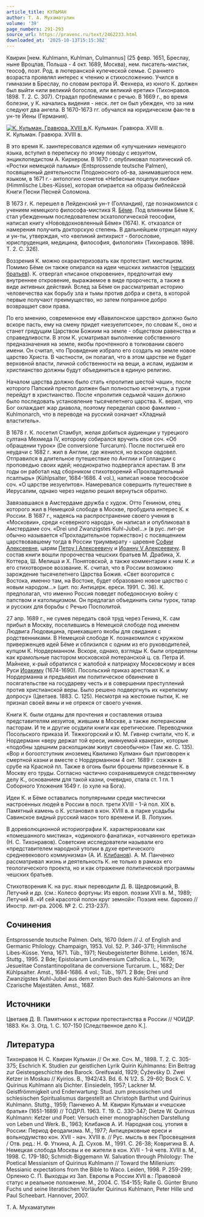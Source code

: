 ```yaml
---
article_title: КУЛЬМАН
author: Т. А. Мухаматулин
volume: '39'
page_numbers: 291-293
source_url: https://pravenc.ru/text/2462233.html
downloaded_at: '2025-10-13T15:15:38Z'
---
```


Квирин [нем. Kuhlmann, Kuhlman, Culmannus] (25 февр. 1651, Бреслау, ныне Вроцлав, Польша - 4 окт. 1689, Москва), нем. писатель-мистик, теософ, поэт. Род. в лютеранской купеческой семье. С раннего возраста проявлял интерес к чтению и стихосложению. Учился в гимназии в Бреслау, по словам ректора Й. Фехнера, из юного К. должен был выйти «или великий богослов, или великий еретик» (Тихонравов. 1898. Т. 2. С. 307). Страдал проблемами с речью. В 1669 г., во время болезни, у К. начались видения - неск. лет он был убежден, что за ним следуют два ангела. В 1670-1673 гг. обучался на юридическом фак-те в ун-те Йены (Германия).

[![К. Кульман. Гравюра. XVIII в.](https://pravenc.ru/data/2019/08/18/1236503990/i200.jpg "Кликните для увеличения картинки")](https://pravenc.ru/data/2019/08/18/1236503990/i400.jpg)К. Кульман. Гравюра. XVIII в.  
К. Кульман. Гравюра. XVIII в.

В это время К. заинтересовался идеями об «улучшении» немецкого языка, вступил в переписку по этому поводу с иезуитом, энциклопедистом А. Кирхером. В 1670 г. опубликовал поэтический сб. «Ростки немецкой пальмы» (Entsprossende teutsche Palmen), посвященный деятельности Плодоносного об-ва, занимавшегося нем. языком, в 1671 г.- антологию сонетов «Небесные поцелуи любви» (Himmlische Libes-Küsse), которая опирается на образы библейской Книги Песни Песней Соломона.

В 1673 г. К. перешел в Лейденский ун-т (Голландия), где познакомился с учением немецкого философа-мистика Я. [Бёме](https://pravenc.ru/text/Бёме.html). Под влиянием Бёме К. стал убежденным последователем эсхатологической теософии, написал книгу «Нововдохновленный Бёме» (1674). К. отказался от намерения получить докторскую степень. В дальнейшем отрицал науку и ун-ты, утверждая, что «великий антихрист - богословие, юриспруденция, медицина, философия, филология» (Тихонравов. 1898. Т. 2. С. 326).

Воззрения К. можно охарактеризовать как протестант. мистицизм. Помимо Бёме он также опирался на идеи чешских хилиастов ([чешских братьев](<https://pravenc.ru/text/чешских братьев.html>)). К. отвергал «писаное откровение», предпочитая ему внутреннее откровение, выражаемое в виде пророчеств, а также в виде активных действий. Вслед за Бёме он рассматривал историю человечества как борьбу зла и тьмы против добра и света, в которой первые получают преимущество, но затем попранное добро возвращает свои права.

По его мнению, современное ему «Вавилонское царство» должно было вскоре пасть, ему на смену придет «иезуелитское», по словам К., оно и станет грядущим Царством Божиим на земле - обществом равенства и справедливости. В этом К. усматривал выполнение собственного предназначения на земле, якобы прочтенного в толковании своего имени. Он считал, что Провидение избрало его создать на земле новое царство Христа. В частности, он полагал, что в этом царстве не будет верховной власти, личной собственности на вещи, а ислам, иудаизм и христианство должны будут объединиться в единую религию.

Началом царства должно было стать «пролитие шестой чаши», после которого Папский престол должен был полностью исчезнуть, а турки перейдут в христианство. После «пролития седьмой чаши» должно было последовать установление тысячелетнего царства. К. верил, что Бог охлаждает жар диавола, поэтому переделал свою фамилию - Kuhlmonarch, что в переводе на русский означает «Хладный властитель».

В 1678 г. К. посетил Стамбул, желая добиться аудиенции у турецкого султана Мехмеда IV, которому собирался вручить свое соч. «Об обращении турок» (De conversione Turcarum). После постигшей его неудачи с 1682 г. жил в Англии, где женился, но вскоре овдовел. Отправился в длительное путешествие по Англии и Голландии с проповедью своих идей; неоднократно подвергался арестам. В эти годы он работал над сборником стихотворений «Прохладительный псалтырь» (Kühlpsalter, 1684-1686. 4 vol.), написал новое теософское соч. «О царстве иезуелитов». Намеревался совершить путешествие в Иерусалим, однако через неделю решил вернуться обратно.

Завязавшаяся в Амстердаме дружба с худож. Отто Генином, отец которого жил в Немецкой слободе в Москве, пробудила интерес К. к России. В 1687 г., надеясь на распространение своего учения в «Московии», среди «северного народа», он написал и опубликовал в Амстердаме соч. «Drei und Zwanzigstes Kuhl-Jubel...» (в рус. лит-ре обычно называется «Прохладительное торжество») с посвящением царствовавшему тогда в России триумвирату - царевне [Софии Алексеевне](<https://pravenc.ru/text/Софии Алексеевне.html>), царям [Петру I Алексеевичу](<https://pravenc.ru/text/Петру I Алексеевичу.html>) и [Иоанну V Алексеевичу](<https://pravenc.ru/text/Иоанну V Алексеевичу.html>). В состав книги вошли пророчества чешских братьев М. Драбика, Х. Коттера, Ш. Мелиша и Х. Понятовской, а также комментарии к ним К. и его стихотворное воззвание. К. считал, что в России возможно зарождение тысячелетнего Царства Божия. «Свет возгорится с Востока, именно там, на Востоке, будет образовано новое царство с новым народом...» (цит. по: Антицерк. ереси. 1991. С. 36). К. предполагал, что именно Россия поведет победоносную войну с папством и католицизмом. Он предлагал объединить силы турок, татар и русских для борьбы с Речью Посполитой.

27 апр. 1689 г., не сумев передать свой труд через Генина, К. сам прибыл в Москву, поселившись в Немецкой слободе под именем Людвига Людовицина, приехавшего якобы для свидания с родственниками. В Немецкой слободе К. познакомился с кружком приверженцев идей Бёме и сблизился с одним из его руководителей, купцом К. Нордерманном. Вскоре, однако, взгляды К. были определены как крамольные пастором московской лютеранской ц. св. Петра И. Майнеке, к-рый обратился с жалобой к патриарху Московскому и всея Руси [Иоакиму](https://pravenc.ru/text/Иоакиму.html) (1674-1690). Посольский приказ арестовал К. и Нордерманна и предъявил им политическое обвинение в посягательстве на государеву честь и в совершении преступлений против христианской веры. Было решено подвергнуть их «крепкому допросу» (Цветаев. 1883. С. 125). Несмотря на жестокие пытки, К. не признал своей вины и не отрекся от своего учения.

Книги К. были отданы для прочтения и составления отзыва представителям иезуитов, жившим в Москве, а также лютеранским пасторам. И те и другие осудили книги как еретические. Переводчики Посольского приказа И. Тяжкогорский и Ю. М. Гивнер считали, что К. и Нордерманн «веру держат той ереси, имянуемой квакери», которые «подобны здешним расколщикам живут своеобычно» (Там же. С. 135). «Вор и богоотступник иноземец Квилинко Кулман» был приговорен к смертной казни и вместе с Нордерманном 4 окт. 1689 г. сожжен в срубе на Красной пл. Также в огонь были брошены привезенные К. в Москву его труды. Согласно частично сохранившемуся следственному делу К., основанием для такой казни, очевидно, стала ст. 1 гл. 1 Соборного Уложения 1649 г. (о хуле на Бога).

Идеи К. и Бёме оставались популярными среди мистически настроенных людей в России в посл. трети XVIII - 1-й пол. XIX в. Памятный камень о К. установил в кон. XVIII в. в парке усадьбы Савинское видный русский масон того времени И. В. Лопухин.

В дореволюционной историографии К. характеризовали как «помешанного мистика», «одинокого фанатика», «отчаянного еретика» (Н. С. Тихонравов). Советские исследователи называли его «представителем народной утопии в духе еретического средневекового коммунизма» (А. И. [Клибанов](https://pravenc.ru/text/Клибанов.html)). А. М. Панченко рассматривал жизнь и деятельность К. не только в рамках его теологического проекта, но и как отражение политической программы чешских братьев.

Стихотворения К. на рус. язык переводили Д. В. Щедровицкий, В. Летучий и др. (см.: Колесо фортуны: Из европ. поэзии XVII в. М., 1989; Летучий В. «И сей красотой полон круг земной»: Поэзия нем. барокко // Иностр. лит-ра. 2006. № 2. С. 213-237).

## Сочинения

Entsprossende teutsche Palmen. Oels, 1670 (Idem // J. of English and Germanic Philology. Champaign, 1953. Vol. 52. P. 346-371); Himmlische Libes-Küsse. Yena, 1671. Tüb., 1971; Neubegeisterter Böhme. Leiden, 1674. Stuttg., 1995. 2 Bde; Epistolarum Londinensium Catholica. L., 1679; Jesuelitae Constantinopolitana de conversione Turcarum. L., 1682; Der Kühlpsalter. Amst., 1684-1686. 4 vol.; Tüb., 1971. 2 Bde; Drei und Zwanzigstes Kuhl-Jubel aus dem ersten Buch des Kuhl-Salomons an ihre Czarische Majestäten. Amst., 1687.

## Источники

Цветаев Д. В. Памятники к истории протестантства в России // ЧОИДР. 1883. Кн. 3. Отд. 1. С. 107-150 [Следственное дело К.].

## Литература

Тихонравов Н. С. Квирин Кульман // Он же. Соч. М., 1898. Т. 2. С. 305-375; Eschrich K. Studien zur geistlichen Lyrik Quirin Kuhlmanns: Еin Beitrag zur Geistesgeschichte des Barock. Greifswald, 1929; Čyževśky D. Zwei Ketzer in Moskau // Kyirios. В., 1942/43. Bd. 6. N 1/2. S. 29-60; Bock C. V. Quirinus Kuhlmann als Dichter. Einsiedeln, 1957; Lackner M. Geistfrömmigkeit und Enderwartung: Stud. zum preussischen und schlesischen Spiritualismus dargestellt an Christoph Barthut und Quirinus Kuhlmann. Stuttg., 1959; Панченко А. М. Квирин Кульман и «чешские братья» (1651-1689) // ТОДРЛ. 1963. Т. 19. С. 330-347; Dietze W. Quirinus Kuhlmann: Ketzer und Poet: Versuch einer monographischen Darstellung von Leben und Werk. B., 1963; Клибанов А. И. Народная соц. утопия в России: Период феодализма. М., 1977; Антицерковные ереси и вольнодумство кон. XVII - нач. XVIII в. // Рус. мысль в век Просвещения / Отв. ред.: Н. Ф. Уткина, А. Д. Сухов. М., 1991. С. 26-38; Ковригина В. А. Немецкая слобода Москвы и ее жители в кон. XVII - 1-й четв. XVIII в. М., 1998. С. 179-180; Schmidt-Biggemann W. Salvation through Philology: The Poetical Messianism of Quirinus Kuhlmann // Toward the Millenium: Messianic expectations from the Bible to Waco. Leiden, 1998. P. 259-299; Орленко С. П. Выходцы из Зап. Европы в России XVII в.: Правовой статус и реальное положение. М., 2004. С. 154-155; Ralle G. Günter Bruno Fuchs und seine literatischen Vorläufer Quirinus Kuhlmann, Peter Hille und Paul Scheebart. Hannover, 2007.

Т. А. Мухаматулин
